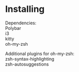 
# Installing
Dependencies: <br>
Polybar <br>
i3 <br>
kitty <br>
oh-my-zsh <br>

Additional plugins for oh-my-zsh: <br>
zsh-syntax-highlighting <br> 
zsh-autosuggestions
